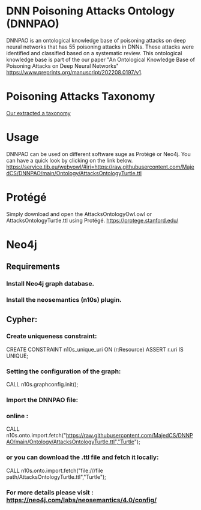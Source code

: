 # DNN Poisoning Attacks Ontology (DNNPAO)

DNNPAO is an ontological knowledge base of poisoning attacks on deep neural networks that has 55 poisoning attacks in DNNs. These attacks were identified and classified based on a systematic review. This ontological knowledge base is part of the our paper "An Ontological Knowledge Base of Poisoning Attacks on Deep Neural Networks"
https://www.preprints.org/manuscript/202208.0197/v1.

#  Poisoning Attacks Taxonomy
[Our extracted a taxonomy](/img/F6.svg)

# Usage
DNNPAO can be used on different software suge as Protégé or Neo4j.
You can have a quick look by clicking on the link below.   
https://service.tib.eu/webvowl/#iri=https://raw.githubusercontent.com/MajedCS/DNNPAO/main/Ontology/AttacksOntologyTurtle.ttl

# Protégé 
Simply download and open the AttacksOntologyOwl.owl or AttacksOntologyTurtle.ttl using Protégé. https://protege.stanford.edu/ 

# Neo4j 
## Requirements
### Install Neo4j graph database.
### Install the neosemantics (n10s) plugin.

## Cypher:
### Create uniqueness constraint:
CREATE CONSTRAINT n10s_unique_uri ON (r:Resource)
ASSERT r.uri IS UNIQUE;
### Setting the configuration of the graph:
CALL n10s.graphconfig.init();
### Import the DNNPAO file:
### online : 
CALL n10s.onto.import.fetch("https://raw.githubusercontent.com/MajedCS/DNNPAO/main/Ontology/AttacksOntologyTurtle.ttl","Turtle");
### or you can download the .ttl file and fetch it locally:
CALL n10s.onto.import.fetch("file:///file path/AttacksOntologyTurtle.ttl","Turtle");
### For more details please visit : https://neo4j.com/labs/neosemantics/4.0/config/






